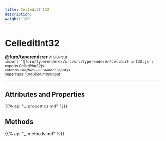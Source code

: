 ```yaml
---
title: CelleditInt32
description: 
weight: 100
---
```


# CelleditInt32

**@furo/typerenderer** <small>v1.0.0-rc.8</small>
<br>`import '@furo/typerenderer/src/src/typerenderer/celledit-int32.js';`<small>
<br>exports *CelleditInt32* js
<br>extends */src/furo-ui5-number-input.js*
<br>superclass *FuroUi5NumberInput*</small>


****



## Attributes and Properties
{{% api "_-properties.md" %}}






## Methods
{{% api "_-methods.md" %}}


